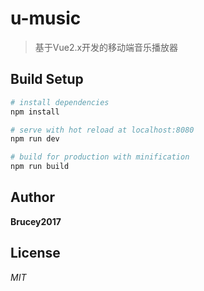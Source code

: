 # u-music

> 基于Vue2.x开发的移动端音乐播放器

## Build Setup

``` bash
# install dependencies
npm install

# serve with hot reload at localhost:8080
npm run dev

# build for production with minification
npm run build
```

## Author

**Brucey2017**

## License

*MIT*